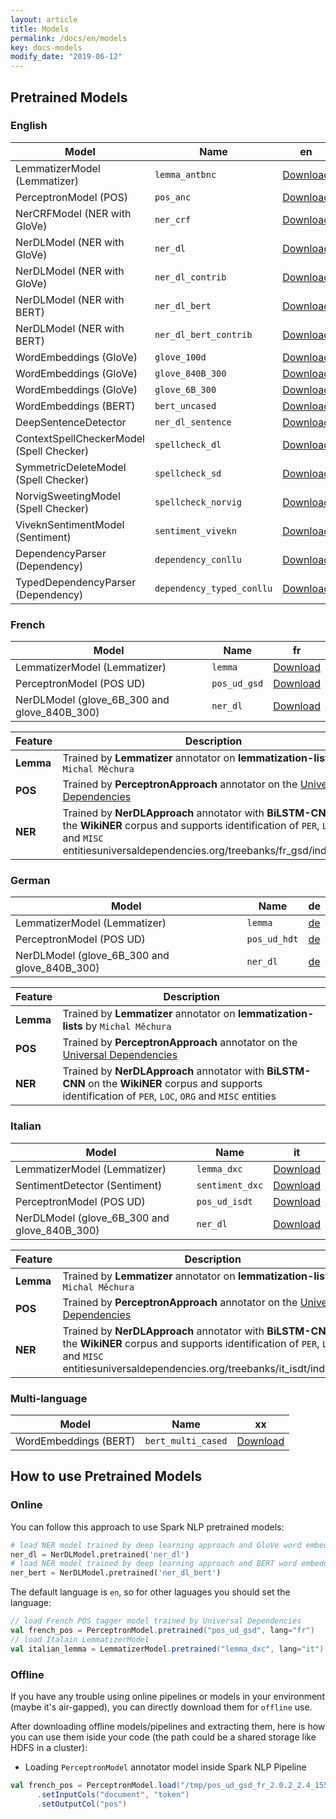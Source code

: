 ```yaml
---
layout: article
title: Models
permalink: /docs/en/models
key: docs-models
modify_date: "2019-06-12"
---
```


## Pretrained Models

### English

| Model                                  |   Name     |   en     |
|----------------------------------------|---------------|---------------|
|LemmatizerModel (Lemmatizer)            |  `lemma_antbnc`      | [Download](https://s3.amazonaws.com/auxdata.johnsnowlabs.com/public/models/lemma_antbnc_en_2.0.2_2.4_1556480454569.zip)
|PerceptronModel (POS)                   |   `pos_anc`     | [Download](https://s3.amazonaws.com/auxdata.johnsnowlabs.com/public/models/pos_anc_en_2.0.2_2.4_1556659930154.zip)
|NerCRFModel (NER with GloVe)            |    `ner_crf`    | [Download](https://s3.amazonaws.com/auxdata.johnsnowlabs.com/public/models/ner_crf_en_2.0.2_2.4_1556652790378.zip)
|NerDLModel (NER with GloVe)             |    `ner_dl`    | [Download](https://s3.amazonaws.com/auxdata.johnsnowlabs.com/public/models/ner_dl_en_2.0.2_2.4_1558802205173.zip)
|NerDLModel (NER with GloVe)             |    `ner_dl_contrib`    | [Download](https://s3.amazonaws.com/auxdata.johnsnowlabs.com/public/models/ner_dl_contrib_en_2.0.2_2.4_1556501490317.zip)
|NerDLModel (NER with BERT)| `ner_dl_bert`|[Download](https://s3.amazonaws.com/auxdata.johnsnowlabs.com/public/models/ner_dl_bert_en_2.0.2_2.4_1558809068913.zip)
|NerDLModel (NER with BERT)| `ner_dl_bert_contrib`|[Download](https://s3.amazonaws.com/auxdata.johnsnowlabs.com/public/models/ner_dl_bert_contrib_en_2.0.2_2.4_1556650375261.zip)
|WordEmbeddings (GloVe) | `glove_100d` |[Download](https://s3.amazonaws.com/auxdata.johnsnowlabs.com/public/models/glove_100d_en_2.0.2_2.4_1556534397055.zip)
|WordEmbeddings (GloVe) | `glove_840B_300` |[Download](https://s3.amazonaws.com/auxdata.johnsnowlabs.com/public/models/glove_840B_300_en_2.0.2_2.4_1558645003344.zip)
|WordEmbeddings (GloVe) | `glove_6B_300` |[Download](https://s3.amazonaws.com/auxdata.johnsnowlabs.com/public/models/glove_6B_300_en_2.0.2_2.4_1559059806004.zip)
|WordEmbeddings (BERT)  | `bert_uncased` | [Download](https://s3.amazonaws.com/auxdata.johnsnowlabs.com/public/models/bert_uncased_en_2.0.2_2.4_1556651478920.zip)
|DeepSentenceDetector| `ner_dl_sentence`|[Download](https://s3.amazonaws.com/auxdata.johnsnowlabs.com/public/models/ner_dl_sentence_en_2.0.2_2.4_1556666842347.zip)
|ContextSpellCheckerModel (Spell Checker)|   `spellcheck_dl`     | [Download](https://s3.amazonaws.com/auxdata.johnsnowlabs.com/public/models/spellcheck_dl_en_2.0.2_2.4_1556479898829.zip)
|SymmetricDeleteModel (Spell Checker)    |   `spellcheck_sd`     | [Download](https://s3.amazonaws.com/auxdata.johnsnowlabs.com/public/models/spellcheck_sd_en_2.0.2_2.4_1556604489934.zip)
|NorvigSweetingModel (Spell Checker)     |  `spellcheck_norvig`   | [Download](https://s3.amazonaws.com/auxdata.johnsnowlabs.com/public/models/spellcheck_norvig_en_2.0.2_2.4_1556605026653.zip)
|ViveknSentimentModel (Sentiment)        |    `sentiment_vivekn`    | [Download](https://s3.amazonaws.com/auxdata.johnsnowlabs.com/public/models/sentiment_vivekn_en_2.0.2_2.4_1556663184035.zip)
|DependencyParser (Dependency)        |    `dependency_conllu`    | [Download](https://s3.amazonaws.com/auxdata.johnsnowlabs.com/public/models/dependency_conllu_en_2.0.2_2.4_1556649770312.zip)
|TypedDependencyParser (Dependency)        |    `dependency_typed_conllu`    | [Download](https://s3.amazonaws.com/auxdata.johnsnowlabs.com/public/models/dependency_typed_conllu_en_2.0.2_2.4_1556656204957.zip)

### French

| Model                         | Name         |   fr    |
|-------------------------------|--------------|---------------|
|LemmatizerModel (Lemmatizer)| `lemma`|[Download](https://s3.amazonaws.com/auxdata.johnsnowlabs.com/public/models/lemma_fr_2.0.2_2.4_1556531462843.zip)
|PerceptronModel (POS UD)       | `pos_ud_gsd` | [Download](https://s3.amazonaws.com/auxdata.johnsnowlabs.com/public/models/pos_ud_gsd_fr_2.0.2_2.4_1556531457346.zip)
|NerDLModel (glove_6B_300 and glove_840B_300)| `ner_dl`|[Download](https://s3.amazonaws.com/auxdata.johnsnowlabs.com/public/models/ner_dl_contrib_fr_2.0.2_2.4_1558826556431.zip)

|Feature | Description|
|---|----|
|**Lemma**|Trained by **Lemmatizer** annotator on **lemmatization-lists** by `Michal Měchura`
|**POS**| Trained by **PerceptronApproach** annotator on the [Universal Dependencies](https://universaldependencies.org/treebanks/de_hdt/index.html)
|**NER**|Trained by **NerDLApproach** annotator with **BiLSTM-CNN** on the **WikiNER** corpus and supports identification of `PER`, `LOC`, `ORG` and `MISC` entitiesuniversaldependencies.org/treebanks/fr_gsd/index.html)

### German

| Model                         | Name         |   de    |
|-------------------------------|--------------|---------------|
|LemmatizerModel (Lemmatizer)    | `lemma`  | [de](https://s3.amazonaws.com/auxdata.johnsnowlabs.com/public/models/lemma_de_2.0.8_2.4_1561248996126.zip)
|PerceptronModel (POS UD)      |`pos_ud_hdt`| [de](https://s3.amazonaws.com/auxdata.johnsnowlabs.com/public/models/pos_ud_hdt_de_2.0.8_2.4_1561232528570.zip)
|NerDLModel (glove_6B_300 and glove_840B_300)| `ner_dl`|[de](https://s3.amazonaws.com/auxdata.johnsnowlabs.com/public/models/ner_dl_contrib_de_2.0.8_2.4_1561234357155.zip)

|Feature | Description|
|---|----|
|**Lemma**|Trained by **Lemmatizer** annotator on **lemmatization-lists** by `Michal Měchura`
|**POS**| Trained by **PerceptronApproach** annotator on the [Universal Dependencies](https://universaldependencies.org/treebanks/de_hdt/index.html)
|**NER**|Trained by **NerDLApproach** annotator with **BiLSTM-CNN** on the **WikiNER** corpus and supports identification of `PER`, `LOC`, `ORG` and `MISC` entities

### Italian

| Model                            | Name      |   it    |
|----------------------------------|-----------|--------------|
|LemmatizerModel (Lemmatizer)      |`lemma_dxc`| [Download](https://s3.amazonaws.com/auxdata.johnsnowlabs.com/public/models/lemma_dxc_it_2.0.2_2.4_1556531469058.zip)
|SentimentDetector (Sentiment)     |  `sentiment_dxc`      | [Download](https://s3.amazonaws.com/auxdata.johnsnowlabs.com/public/models/sentiment_dxc_it_2.0.2_2.4_1556531477694.zip)
|PerceptronModel (POS UD)      |`pos_ud_isdt`| [Download](https://s3.amazonaws.com/auxdata.johnsnowlabs.com/public/models/pos_ud_isdt_it_2.0.8_2.4_1560168427464.zip)
|NerDLModel (glove_6B_300 and glove_840B_300)| `ner_dl`|[Download](https://s3.amazonaws.com/auxdata.johnsnowlabs.com/public/models/ner_dl_contrib_it_2.0.8_2.4_1560344573823.zip)

|Feature | Description|
|---|----|
|**Lemma**|Trained by **Lemmatizer** annotator on **lemmatization-lists** by `Michal Měchura`
|**POS**| Trained by **PerceptronApproach** annotator on the [Universal Dependencies](https://universaldependencies.org/treebanks/de_hdt/index.html)
|**NER**|Trained by **NerDLApproach** annotator with **BiLSTM-CNN** on the **WikiNER** corpus and supports identification of `PER`, `LOC`, `ORG` and `MISC` entitiesuniversaldependencies.org/treebanks/it_isdt/index.html)

### Multi-language

|Model                         | Name          |   xx    |
|-------------------------------|--------------|--------------|
|WordEmbeddings (BERT)  | `bert_multi_cased` | [Download](https://s3.amazonaws.com/auxdata.johnsnowlabs.com/public/models/bert_multi_cased_xx_2.0.3_2.4_1557923470812.zip)

## How to use Pretrained Models

### Online

You can follow this approach to use Spark NLP pretrained models:

```python
# load NER model trained by deep learning approach and GloVe word embeddings
ner_dl = NerDLModel.pretrained('ner_dl')
# load NER model trained by deep learning approach and BERT word embeddings
ner_bert = NerDLModel.pretrained('ner_dl_bert')
```

The default language is `en`, so for other laguages you should set the language:

```scala
// load French POS tagger model trained by Universal Dependencies
val french_pos = PerceptronModel.pretrained("pos_ud_gsd", lang="fr")
// load Italain LemmatizerModel
val italian_lemma = LemmatizerModel.pretrained("lemma_dxc", lang="it")
````

### Offline

If you have any trouble using online pipelines or models in your environment (maybe it's air-gapped), you can directly download them for `offline` use.

After downloading offline models/pipelines and extracting them, here is how you can use them iside your code (the path could be a shared storage like HDFS in a cluster):

* Loading `PerceptronModel` annotator model inside Spark NLP Pipeline

```scala
val french_pos = PerceptronModel.load("/tmp/pos_ud_gsd_fr_2.0.2_2.4_1556531457346/")
      .setInputCols("document", "token")
      .setOutputCol("pos")
```
